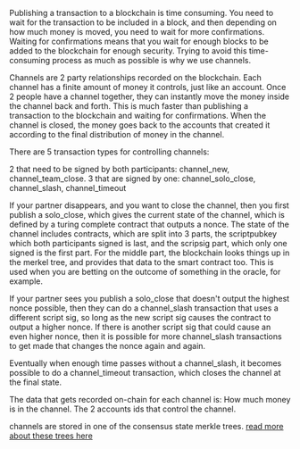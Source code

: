 Publishing a transaction to a blockchain is time consuming. You need to wait for the transaction to be included in a block, and then depending on how much money is moved, you need to wait for more confirmations. Waiting for confirmations means that you wait for enough blocks to be added to the blockchain for enough security. Trying to avoid this time-consuming process as much as possible is why we use channels.

Channels are 2 party relationships recorded on the blockchain. Each channel has a finite amount of money it controls, just like an account.
Once 2 people have a channel together, they can instantly move the money inside the channel back and forth. This is much faster than publishing a transaction to the blockchain and waiting for confirmations.
When the channel is closed, the money goes back to the accounts that created it according to the final distribution of money in the channel.


There are 5 transaction types for controlling channels:

2 that need to be signed by both participants: channel_new, channel_team_close.
3 that are signed by one: channel_solo_close, channel_slash, channel_timeout

If your partner disappears, and you want to close the channel, then you first publish a solo_close, which gives the current state of the channel, which is defined by a turing complete contract that outputs a nonce.
The state of the channel includes contracts, which are split into 3 parts, the scriptpubkey which both participants signed is last, and the scripsig part, which only one signed is the first part. For the  middle  part, the blockchain looks things up in the merkel tree, and provides that data to the smart contract too. This is used when you are betting on the outcome of something in the oracle, for example.

If your partner sees you publish a solo_close that doesn't output the highest nonce possible, then they can do a channel_slash transaction that uses a different script sig, so long as the new script sig causes the contract to output a higher nonce.
If there is another script sig that could cause an even higher nonce, then it is possible for more channel_slash transactions to get made that changes the nonce again and again.

Eventually when enough time passes without a channel_slash, it becomes possible to do a channel_timeout transaction, which closes the channel at the final state.

The data that gets recorded on-chain for each channel is:
How much money is in the channel. The 2 accounts ids that control the channel.

channels are stored in one of the consensus state merkle trees. [read more about these trees here](trees.md)